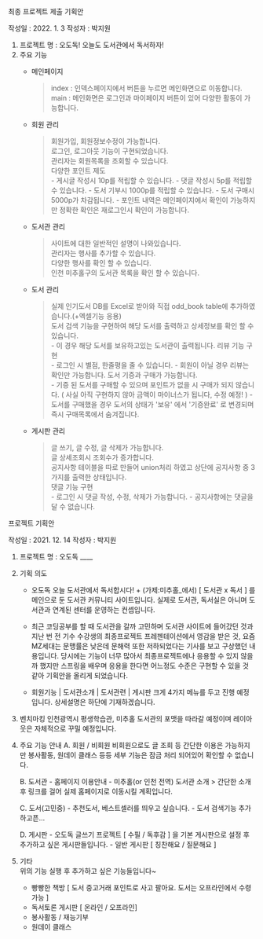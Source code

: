 최종 프로젝트 제출 기획안

작성일 : 2022. 1. 3
작성자 : 박지원
1. 프로젝트 명 : 오도독! 오늘도 도서관에서 독서하자!
2. 주요 기능
    - 메인페이지
        > index : 인덱스페이지에서 버튼을 누르면 메인화면으로 이동합니다.<br>
        > main : 메인화면은 로그인과 마이페이지 버튼이 있어 다양한 활동이 가능합니다.<br>
    
    - 회원 관리
        > 회원가입, 회원정보수정이 가능합니다. <br>
        > 로그인, 로그아웃 기능이 구현되었습니다. <br>
        > 관리자는 회원목록을 조회할 수 있습니다. <br>
        > 다양한 포인트 제도<br>
            - 게시글 작성시 10p를 적립할 수 있습니다.
            - 댓글 작성시 5p를 적립할 수 있습니다.
            - 도서 기부시 1000p를 적립할 수 있습니다.
            - 도서 구매시 5000p가 차감됩니다.
            - 포인트 내역은 메인페이지에서 확인이 가능하지만 정확한 확인은 재로그인시 확인이 가능합니다.

    - 도서관 관리
        > 사이트에 대한 일반적인 설명이 나와있습니다.<br>
        > 관리자는 행사를 추가할 수 있습니다.<br>
        > 다양한 행사를 확인 할 수 있습니다.<br>
        > 인천 미추홀구의 도서관 목록을 확인 할 수 있습니다.<br>
    
    - 도서 관리
        > 실제 인기도서 DB를 Excel로 받아와 직접 odd_book table에 추가하였습니다.(+엑셀기능 응용)<br>
        > 도서 검색 기능을 구현하여 해당 도서를 출력하고 상세정보를 확인 할 수 있습니다.<br>
            - 이 경우 해당 도서를 보유하고있는 도서관이 출력됩니다.
        > 리뷰 기능 구현<br>
            - 로그인 시 별점, 한줄평을 줄 수 있습니다.
            - 회원이 아닐 경우 리뷰는 확인만 가능합니다.
        > 도서 기증과 구매가 가능합니다.<br>
            - 기증 된 도서를 구매할 수 있으며 포인트가 없을 시 구매가 되지 않습니다.
            ( 사실 아직 구현하지 않아 금액이 마이너스가 됩니다, 수정 예정! )
            - 도서를 구매했을 경우 도서의 상태가 '보유' 에서 '기증완료' 로 변경되며 즉시 구매목록에서 숨겨집니다.
    
    - 게시판 관리
        > 글 쓰기, 글 수정, 글 삭제가 가능합니다.<br>
        > 글 상세조회시 조회수가 증가합니다.<br>
        > 공지사항 테이블을 따로 만들어 union처리 하였고 상단에 공지사항 중 3가지를 출력한 상태입니다.<br>
        > 댓글 기능 구현<br>
            - 로그인 시 댓글 작성, 수정, 삭제가 가능합니다.
            - 공지사항에는 댓글을 달 수 없습니다.



프로젝트 기획안

작성일 : 2021. 12. 14
작성자 : 박지원
1.	프로젝트 명 : 오도독 ____

2.	기획 의도

    -  오도독 오늘 도서관에서 독서합시다! + (가제:미추홀_에서) 
    [ 도서관 x 독서 ] 를 메인으로 둔 도서관 커뮤니티 사이트입니다.
    실제로 도서관, 독서실은 아니며 도서관과 연계된 센터를 운영하는 컨셉입니다.

    - 최근 코딩공부를 할 때 도서관을 갈까 고민하며 도서관 사이트에 들어갔던 것과
    지난 번 전 기수 수강생의 최종프로젝트 프레젠테이션에서 영감을 받은 것,
    요즘 MZ세대는 문맹률은 낮은데 문해력 또한 저하되었다는 기사를 보고 구상했던 내용입니다.
    당시에는 기능이 너무 많아서 최종프로젝트에나 응용할 수 있지 않을까 했지만
    스프링을 배우며 응용을 한다면 어느정도 수준은 구현할 수 있을 것 같아 기획안을 올리게 되었습니다.
    
    - 회원기능 | 도서관소개 | 도서관련 | 게시판 크게 4가지 메뉴를 두고 진행 예정입니다.
    상세설명은 하단에 기재하겠습니다.

3.	벤치마킹 
    인천광역시 평생학습관, 미추홀 도서관의 포맷을 따라갈 예정이며 
    레이아웃은 자체적으로 꾸밀 예정입니다.


4.	주요 기능 안내
    A.	회원 / 비회원 
        비회원으로도 글 조회 등 간단한 이용은 가능하지만
        봉사활동, 원데이 클래스 등등 세부 기능은 잠금 처리 되어있어 확인할 수 없습니다.

    B.	도서관
        - 홈페이지 이용안내
        - 미추홀(or 인천 전역) 도서관 소개 > 간단한 소개 후 링크를 걸어 실제 홈페이지로 이동시킬 계획입니다.
  
    C.	도서(고민중)
        - 추천도서, 베스트셀러를 띄우고 싶습니다.
        - 도서 검색기능 추가하고픈...

    D.	게시판
        - 오도독 글쓰기 프로젝트 [ 수필 / 독후감 ]   을 기본 게시판으로 설정 후 추가하고 싶은 게시판들입니다.
        - 일반 게시판 [ 칭찬해요 / 질문해요 ]

5.	기타 	
    위의 기능 실행 후 추가하고 싶은 기능들입니다~
    + 빵빵한 책방 [ 도서 중고거래 포인트로 사고 팔아요. 도서는 오프라인에서 수령가능 ]
    + 독서토론 게시판 [ 온라인 / 오프라인]
    + 봉사활동 / 재능기부
    + 원데이 클래스

